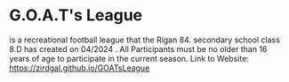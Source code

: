 # G.O.A.T's League
 is a recreational football league that the Rigan 84. secondary school class 8.D has created on 04/2024 .
 All Participants must be no older than 16 years of age to participate in the current season.
 Link to Website: https://zirdgal.github.io/GOATsLeague
